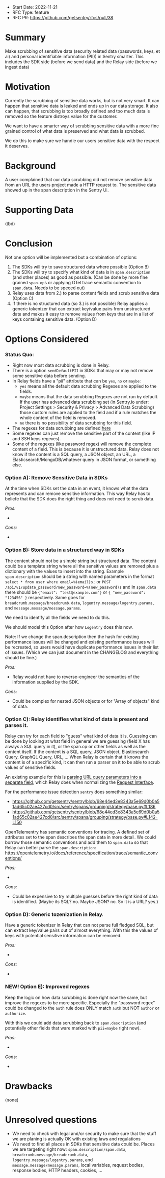 - Start Date: 2022-11-21
- RFC Type: feature
- RFC PR: https://github.com/getsentry/rfcs/pull/38

# Summary

Make scrubbing of sensitive data (security related data (passwords, keys, et al) and personal identifiable information (PII)) in Sentry smarter.
This includes the SDK side (before we send data) and the Relay side (before we ingest data)

# Motivation

Currently the scrubbing of sensitive data works, but is not very smart. It can happen that sensitive data is leaked and ends up in our data storage.
It also can happen, that scrubbing is too broadly defined and too much data is removed so the feature distroys value for the customer.

We want to have a smarter way of scrubbing sensitive data with a more fine grained control of what data is preserved and what data is scrubbed.

We do this to make sure we handle our users sensitive data with the respect it deserves.

# Background

A user complained that our data scrubbing did not remove sensitive data from an URL the users project made a HTTP request to. The sensitive data showed up in the span description in the Sentry UI.

# Supporting Data

(tbd)

# Conclusion

Not one option will be implemented but a combination of options:

1. The SDKs will try to save structured data where possible (Option B)
2. The SDKs will try to specify what kind of data is in `span.description` (and other places) as good as possible. (Can be done by more fine grained `span.op`s or applying OTel trace semantic convention to `span.data`. Needs to be speced out)
3. Relay uses data from 2.) to parse content fields and scrub sensitive data (Option C)
4. If there is no structured data (so 3.) is not possible) Relay applies a generic tokenizer that can extract key/value pairs from unstructured data and makes it easy to remove values from keys that are in a list of keys containing sensitive data. (Option D)

# Options Considered

### Status Quo:

- Right now most data scrubbing is done in Relay.
- There is a option `sendDefaultPII` in SDKs that may or may not remove some sensitive data before sending.
- In Relay fields have a "pii" attribute that can be `yes`, `no` or `maybe`:
  - `yes` means all the default data scrubbing Regexes are applied to the fields.
  - `maybe` means that the data scrubbing Regexes are not run by default. If the user has advanced data scrubbing set (in Sentry.io under: Project Settings > Security & Privacy > Advanced Data Scrubbing) those custom rules are applied to the field and if a rule matches the whole content of the field is removed.
  - `no` there is no possibility of data scrubbing for this field.
- The regexes for data scrubbing are defined [here](https://github.com/getsentry/relay/blob/92a4b349f271963a53c8a8278acb3d4d56f0dfe5/relay-general/src/pii/regexes.rs#L103-L274)
- Some regexes can just remove the sensitive part of the content (like IP and SSH keys regexes).
- Some of the regexes (like password regex) will remove the complete content of a field. This is because it is unstructured data. Relay does not know if the content is a SQL query, a JSON object, an URL, a Elasticsearch/MongoDB/whatever query in JSON format, or something else.

### Option A): Remove Sensitive Data in SDKs

At the time when SDKs set the data in an event, it knows what the data represents and can remove sensitive information. This way Relay has to beliefe that the SDK does the right thing and does not need to scrub data.

_Pros:_

-

_Cons:_

-

### Option B): Store data in a structured way in SDKs

The content should not be a simple string but structured data. The content could be a template string where all the sensitive values are removed plus a dictionary with the values to insert into the string.
Example `span.description` should be a string with named parameters in the format `select * from user where email=%(email)s;` or `POST /api/v1/update_password?new_password=%(new_password)s` and in `span.data` there should be `{"email": "test@example.com"}` or `{ "new_password": "123456" }` respectively.
Same goes for `breadcrumb.message/breadcrumb.data`, `logentry.message/logentry.params`, and `message.message/message.params`.

We need to identify all the fields we need to do this.

We should model this Option after how `Logentry` does this now.

Note: If we change the span.description then the hash for existing performance issues will be changed and existing performance issues will be recreated, so users would have duplicate performance issues in their list of issues. (Which we can just document in the CHANGELOG and everything should be fine.)

_Pros:_

- Relay would not have to reverse-engineer the semantics of the information supplied by the SDK.

_Cons:_

- Could be complex for nested JSON objects or for "Array of objects" kind of data.

### Option C): Relay identifies what kind of data is present and parses it.

Relay can try for each field to "guess" what kind of data it is. Guessing can be done by looking at what field in general we are guessing (field X has always a SQL query in it), or the span.op or other fields as well as the content itself. If the content is a SQL query, JSON object, Elasticsearch Query, GraphQL Query, URL, ... When Relay is certain that it knows the content is of a specific kind, it can then run a parser on it to be able to scrub values of sensitive fields.

An existing example for this is [parsing URL query parameters into a separate field](https://github.com/getsentry/relay/blob/c2e666d1728a2882b82e70fdbb02192c4cb0b50a/relay-general/src/store/normalize/request.rs#L29-L48), which Relay does when normalizing the [Request Interface](https://develop.sentry.dev/sdk/event-payloads/request/).

For the performance issue detection `sentry` does something similar:

- https://github.com/getsentry/sentry/blob/68e44ed3e8343a5e69d0b0a51ad65c02ae427cd0/src/sentry/spans/grouping/strategy/base.py#L186
- https://github.com/getsentry/sentry/blob/68e44ed3e8343a5e69d0b0a51ad65c02ae427cd0/src/sentry/spans/grouping/strategy/base.py#L142-L150

OpenTelementry has semantic conventions for tracing. A defined set of attributes set to the span describes the span data in more detail. We could borrow those semantic conventions and add them to `span.data` so that Relay can better parse the `span.description`: https://opentelemetry.io/docs/reference/specification/trace/semantic_conventions/

_Pros:_

-

_Cons:_

- Could be expensive to try multiple guesses before the right kind of data is identified. (Maybe its SQL? no. Maybe JSON? no. So it is a URL? yes.)

### Option D): Generic tozenization in Relay.

Have a generic tokenizer in Relay that can not parse full fledged SQL, but can extract key/value pairs out of almost everything. With this the values of keys with potential sensitive information can be removed.

_Pros:_

-

_Cons:_

-

### NEW! Option E): Improved regexes

Keep the logic on how data scrubbing is done right now the same, but improve the regexes to be more specific. Especially the "password regex" could be changed to the `auth` rule does ONLY match `auth` but NOT `author` or `authorize`.

With this we could add data scrubbing back to `span.description` (and potentially other fields that ware marked with `pii=maybe` right now).

_Pros:_

-

_Cons:_

-

# Drawbacks

(none)

# Unresolved questions

- We need to check with legal and/or security to make sure that the stuff we are planing is actually OK with existing laws and regulations
- We need to find all places in SDKs that sensitive data could be. Places we are targeting right now: `span.description/span.data`, `breadcrumb.message/breadcrumb.data`, `logentry.message/logentry.params`, and `message.message/message.params`, local variables, request bodies, response bodies, HTTP headers, cookies, ...
